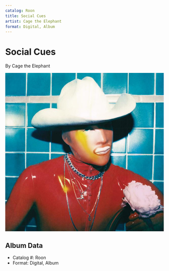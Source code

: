 ```yaml
---
catalog: Roon
title: Social Cues
artist: Cage the Elephant
format: Digital, Album
---
```


# Social Cues

By Cage the Elephant

![](../../assets/albumcovers/Cage_the_Elephant-Social_Cues.png)

## Album Data

- Catalog #: Roon
- Format: Digital, Album


